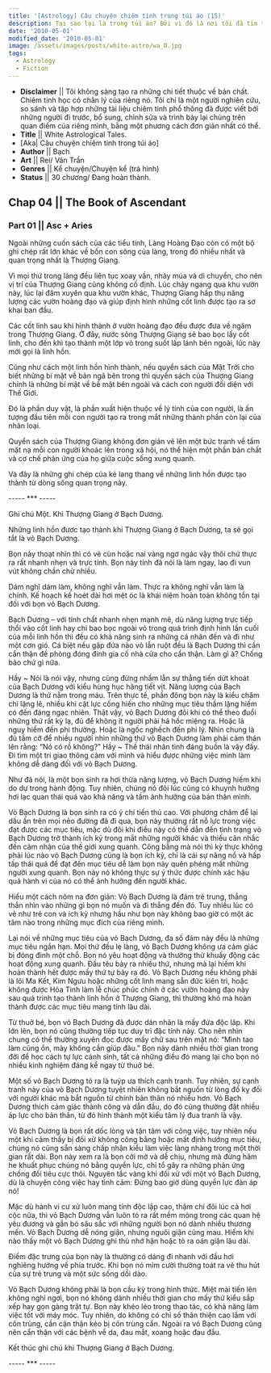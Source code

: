 ```yaml
---
title: '[Astrology] Câu chuyện chiêm tinh trong túi áo (15)'
description: Tại sao lại là trong túi áo? Bởi vì đó là nơi tôi đã tìm thấy câu chuyện này. Trong túi áo của một kẻ lang thang.
date: '2010-05-01'
modified_date: '2010-05-01'
image: /assets/images/posts/white-astro/wa_0.jpg
tags:
  - Astrology
  - Fiction
---
```

* **Disclaimer** || Tôi không sáng tạo ra những chi tiết thuộc về bản chất. Chiêm tinh học có chân lý của riêng nó. Tôi chỉ là một người nghiên cứu, so sánh và tập hợp những tài liệu chiêm tinh phổ thông đã được viết bởi những người đi trước, bổ sung, chỉnh sửa và trình bày lại chúng trên quan điểm của riêng mình, bằng một phương cách đơn giản nhất có thể.
* **Title** || White Astrological Tales.
* [Aka| Câu chuyện chiêm tinh trong túi áo]
* **Author** || Bạch
* **Art** ||  Rei/ Vân Trần
* **Genres** || Kể chuyện/Chuyện kể (trá hình)
* **Status** || 30 chương/ Đang hoàn thành.

## Chap 04 || The Book of Ascendant
### Part 01 || Asc + Aries

Ngoài những cuốn sách của các tiểu tinh, Làng Hoàng Đạo còn có một bộ ghi chép rất lớn khác về bốn con sông của làng, trong đó nhiều nhất và quan trọng nhất là Thượng Giang.

Vì mọi thứ trong làng đều liên tục xoay vần, nhảy múa và di chuyển, cho nên vị trí của Thượng Giang cũng không cố định. Lúc chảy ngang qua khu vườn này, lúc lại đâm xuyên qua khu vườn khác, Thượng Giang hấp thụ năng lượng các vườn hoàng đạo và giúp định hình những cốt linh được tạo ra sơ khai ban đầu.

Các cốt linh sau khi hình thành ở vườn hoàng đạo đều được đưa về ngâm trong Thượng Giang. Ở đây, nước sông Thượng Giang sẽ bao bọc lấy cốt linh, cho đến khi tạo thành một lớp vỏ trong suốt lấp lánh bên ngoài, lúc này mới gọi là linh hồn.

Cũng như cách một linh hồn hình thành, nếu quyển sách của Mặt Trời cho biết những bí mật về bản ngã bên trong thì quyển sách của Thượng Giang chính là những bí mật về bề mặt bên ngoài và cách con người đối diện với Thế Giới.

Đó là phần duy vật, là phần xuất hiện thuộc về lý tính của con người, là ấn tượng đầu tiên mỗi con người tạo ra trong mắt những thành phần còn lại của nhân loại.

Quyển sách của Thượng Giang không đơn giản vẽ lên một bức tranh về tấm mặt nạ mỗi con người khoác lên trong xã hội, nó thể hiện một phần bản chất và cơ chế phản ứng của họ giữa cuộc sống xung quanh.

Và đây là những ghi chép của kẻ lang thang về những linh hồn được tạo thành từ dòng sông quan trọng này.

----- *** -----

Ghi chú Một. Khi Thượng Giang ở Bạch Dương.

Những linh hồn đươc tạo thành khi Thượng Giang ở Bạch Dương, ta sẽ gọi tắt là vỏ Bạch Dương.

Bọn này thoạt nhìn thì có vẻ cùn hoặc nai vàng ngơ ngác vậy thôi chứ thực ra rất nhanh nhẹn và trực tính. Bọn này tính đã nói là làm ngay, lao đi vun vút không chần chừ nhiều.

Dám nghĩ dám làm, không nghĩ vẫn làm. Thực ra không nghĩ vẫn làm là chính. Kế hoạch kế hoét dài hơi mệt óc là khái niệm hoàn toàn không tồn tại đối với bọn vỏ Bạch Dương.

Bạch Dương – với tính chất nhanh nhẹn mạnh mẽ, dù năng lượng trực tiếp thổi vào cốt linh hay chỉ bao bọc ngoài vỏ trong quá trình định hình lần cuối của mỗi linh hồn thì đều có khả năng sinh ra những cá nhân đến và đi như một cơn gió. Cá biệt nếu gặp đứa nào vỏ lẫn ruột đều là Bạch Dương thì cần cẩn thận đề phòng đóng đinh gia cố nhà cửa cho cẩn thận. Làm gì à? Chống bão chứ gì nữa.

Hầy ~ Nói là nói vậy, nhưng cũng đừng nhầm lẫn sự thẳng tiến dứt khoát của Bạch Dương với kiểu hùng hục hăng tiết vịt. Năng lượng của Bạch Dương là thứ nằm trong máu. Trên thực tế, phần đông bọn này là kiểu chăm chỉ lặng lẽ, nhiều khi cật lực cống hiến cho những mục tiêu thầm lặng hiếm có đến đáng ngạc nhiên. Thật vậy, vỏ Bạch Dương đôi khi có thể theo đuổi những thứ rất kỳ lạ, đủ để không ít người phải há hốc miệng ra. Hoặc là nguy hiểm đến phi thường. Hoặc là ngốc nghếch đến phi lý. Nhìn chung là đủ tầm cỡ để nhiều người nhìn những thứ vỏ Bạch Dương làm phải cảm thán lên rằng: “Nó có rồ không?” Hầy ~ Thế thái nhân tình đáng buồn là vậy đấy. Đi tìm một tri giao thông cảm với mình và hiểu được những việc mình làm không dễ dàng đối với vỏ Bạch Dương.

Như đã nói, là một bọn sinh ra hơi thừa năng lượng, vỏ Bạch Dương hiếm khi do dự trong hành động. Tuy nhiên, chúng nó đôi lúc cũng có khuynh hướng hơi lạc quan thái quá vào khả năng và tầm ảnh hưởng của bản thân mình.

Vỏ Bạch Dương là bọn sinh ra có ý chí tiến thủ cao. Với phương châm để lại dấu ấn trên mọi nẻo đường đã đi qua, bọn này thường rất nỗ lực trong việc đạt được các mục tiêu, mặc dù đôi khi điều này có thể dẫn đến tình trạng vỏ Bạch Dương trở thành ích kỷ trong mắt những người khác và thiếu cân nhắc đến cảm nhận của thế giới xung quanh. Công bằng mà nói thì kỳ thực không phải lúc nào vỏ Bạch Dương cũng là bọn ích kỷ, chỉ là cái sự năng nổ và hấp tấp thái quá để đạt đến mục tiêu dễ làm bọn này quên phéng mất những người xung quanh. Bọn này nó không thực sự ý thức được chính xác hậu quả hành vi của nó có thể ảnh hưởng đến người khác.

Hiểu một cách nôm na đơn giản: Vỏ Bạch Dương là đám trẻ trung, thẳng thắn nhìn vào những gì bọn nó muốn và đi thẳng đến đó. Tuy nhiều lúc có vẻ như trẻ con và ích kỷ nhưng hầu như bọn này không bao giờ có một ác tâm nào trong những mục đích của riêng mình.

Lại nói về những mục tiêu của vỏ Bạch Dương, đa số đám này đều là những mục tiêu ngắn hạn. Mọi thứ đều lẹ làng, vỏ Bạch Dương không ưa cảm giác bị đóng đinh một chỗ. Bọn nó yêu hoạt động và thường thử khuấy động các hoạt động xung quanh. Đầu têu bày ra nhiều thứ, nhưng mà lại hiếm khi hoàn thành hết được mấy thứ tự bày ra đó. Vỏ Bạch Dương nếu không phải là lõi Ma Kết, Kim Ngưu hoặc những cốt linh mang sẵn đức kiên trì, hoặc không được Hỏa Tinh làm lễ chúc phúc chính ở các vườn hoàng đạo này sau quá trình tạo thành linh hồn ở Thượng Giang, thì thường khó mà hoàn thành được các mục tiêu mang tính lâu dài.

Từ thuở bé, bọn vỏ Bạch Dương đã được dán nhãn là mấy đứa độc lâp. Khi lớn lên, bọn nó cũng thường tiếp tục duy trì đặc tính này. Cho nên nhìn chung có thể thường xuyên đọc được mấy chữ sau trên mặt nó: “Mình tao làm cũng ổn, mày không cần giúp đâu.” Bọn này dành nhiều thời gian trong đời để học cách tự lực cánh sinh, tất cả những điều đó mang lại cho bọn nó nhiều kinh nghiệm đáng kể ngay từ thuở bé.

Một số vỏ Bạch Dương tỏ ra là tuýp ưa thích cạnh tranh. Tuy nhiên, sự cạnh tranh này của vỏ Bạch Dương tuyệt nhiên không bắt nguồn từ lòng đố kỵ đối với người khác mà bắt nguồn từ chính bản thân nó nhiều hơn. Vỏ Bạch Dương thích cảm giác thành công và dẫn đầu, do đó cũng thường đặt nhiều áp lực cho bản thân, từ đó hình thành một kiểu tâm lý đua tranh là vậy.

Vỏ Bạch Dương là bọn rất dốc lòng và tận tâm với công việc, tuy nhiên nếu một khi cảm thấy bị đối xử không công bằng hoặc mất định hướng mục tiêu, chúng nó cũng sẵn sàng chấp nhận kiểu làm việc làng nhàng trong một thời gian rất dài. Bọn này xem ra là bọn cởi mở và dễ chịu, nhưng mà đừng hăm he khuất phục chúng nó bằng quyền lực, chỉ tổ gây ra những phản ứng chống đối tiêu cực thôi. Nguyên tắc vàng khi đối xử với một vỏ Bạch Dương, dù là chuyện công việc hay tình cảm: Đừng bao giờ dùng quyền lực đàn áp nó!

Mặc dù hành vi cư xử luôn mang tính độc lập cao, thậm chí đôi lúc cả hơi cộc nữa, thì vỏ Bạch Dương vẫn luôn tỏ ra rất mềm mỏng trong các quan hệ yêu đương và gắn bó sâu sắc với những người bọn nó dành nhiều thương mến. Vỏ Bạch Dương dễ nóng giận, nhưng nguôi giận cũng mau. Hiếm khi nào thấy một vỏ Bạch Dương ghi thù nhớ hận hoặc tỏ ra oán giận lâu dài.

Điểm đặc trưng của bọn này là thường có dáng đi nhanh với đầu hơi nghiêng hướng về phía trước. Khi bọn nó mỉm cười thường toát ra vẻ thu hút của sự trẻ trung và một sức sống dồi dào.

Vỏ Bạch Dương không phải là bọn cầu kỳ trong hình thức. Miệt mài tiến lên không nghỉ ngơi, bọn nó không dành nhiều thời gian cho mấy thứ kiểu sắp xếp hay gọn gàng trật tự. Bọn này khéo léo trong thao tác, có khả năng làm việc tốt với máy móc. Tuy nhiên, do không có chỉ số thân thiện cao lắm với côn trùng, cần cận thận kẻo bị côn trùng cắn. Ngoài ra vỏ Bạch Dương cũng nên cẩn thận với các bệnh về da, đau mắt, xoang hoặc đau đầu.

Kết thúc ghi chú khi Thượng Giang ở Bạch Dương.

----- *** ----- 